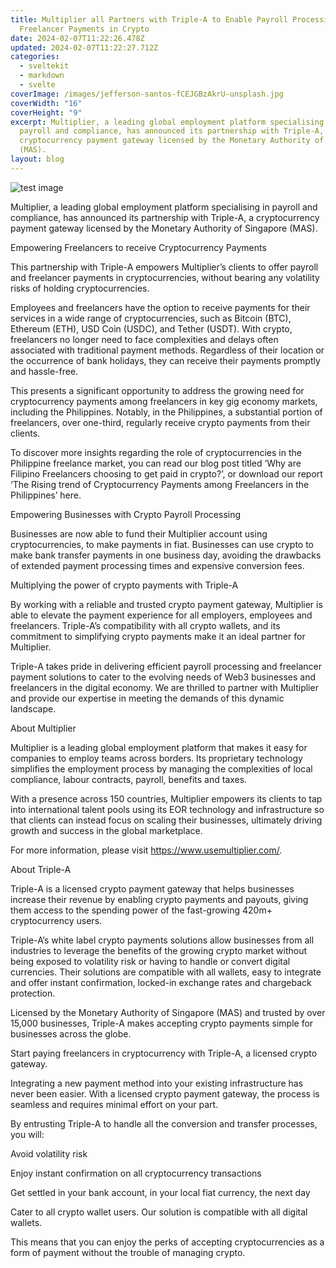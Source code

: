 ```yaml
---
title: Multiplier all Partners with Triple-A to Enable Payroll Processing and
  Freelancer Payments in Crypto
date: 2024-02-07T11:22:26.478Z
updated: 2024-02-07T11:22:27.712Z
categories:
  - sveltekit
  - markdown
  - svelte
coverImage: /images/jefferson-santos-fCEJGBzAkrU-unsplash.jpg
coverWidth: "16"
coverHeight: "9"
excerpt: Multiplier, a leading global employment platform specialising in
  payroll and compliance, has announced its partnership with Triple-A, a
  cryptocurrency payment gateway licensed by the Monetary Authority of Singapore
  (MAS).
layout: blog
---
```

![](/images/jerry-zhang-ePpaQC2c1xA-unsplash.jpg "test image")

Multiplier, a leading global employment platform specialising in payroll and compliance, has announced its partnership with Triple-A, a cryptocurrency payment gateway licensed by the Monetary Authority of Singapore (MAS).

Empowering Freelancers to receive Cryptocurrency Payments

This partnership with Triple-A empowers Multiplier’s clients to offer payroll and freelancer payments in cryptocurrencies, without bearing any volatility risks of holding cryptocurrencies.

Employees and freelancers have the option to receive payments for their services in a wide range of cryptocurrencies, such as Bitcoin (BTC), Ethereum (ETH), USD Coin (USDC), and Tether (USDT). With crypto, freelancers no longer need to face complexities and delays often associated with traditional payment methods. Regardless of their location or the occurrence of bank holidays, they can receive their payments promptly and hassle-free.

This presents a significant opportunity to address the growing need for cryptocurrency payments among freelancers in key gig economy markets, including the Philippines. Notably, in the Philippines, a substantial portion of freelancers, over one-third, regularly receive crypto payments from their clients.

To discover more insights regarding the role of cryptocurrencies in the Philippine freelance market, you can read our blog post titled ‘Why are Filipino Freelancers choosing to get paid in crypto?’, or download our report ‘The Rising trend of Cryptocurrency Payments among Freelancers in the Philippines’ here.

Empowering Businesses with Crypto Payroll Processing

Businesses are now able to fund their Multiplier account using cryptocurrencies, to make payments in fiat. Businesses can use crypto to make bank transfer payments in one business day, avoiding the drawbacks of extended payment processing times and expensive conversion fees.

Multiplying the power of crypto payments with Triple-A

By working with a reliable and trusted crypto payment gateway, Multiplier is able to elevate the payment experience for all employers, employees and freelancers. Triple-A’s compatibility with all crypto wallets, and its commitment to simplifying crypto payments make it an ideal partner for Multiplier.

Triple-A takes pride in delivering efficient payroll processing and freelancer payment solutions to cater to the evolving needs of Web3 businesses and freelancers in the digital economy. We are thrilled to partner with Multiplier and provide our expertise in meeting the demands of this dynamic landscape.

About Multiplier

Multiplier is a leading global employment platform that makes it easy for companies to employ teams across borders. Its proprietary technology simplifies the employment process by managing the complexities of local compliance, labour contracts, payroll, benefits and taxes.

With a presence across 150 countries, Multiplier empowers its clients to tap into international talent pools using its EOR technology and infrastructure so that clients can instead focus on scaling their businesses, ultimately driving growth and success in the global marketplace.

For more information, please visit https://www.usemultiplier.com/.

About Triple-A

Triple-A is a licensed crypto payment gateway that helps businesses increase their revenue by enabling crypto payments and payouts, giving them access to the spending power of the fast-growing 420m+ cryptocurrency users.

Triple-A’s white label crypto payments solutions allow businesses from all industries to leverage the benefits of the growing crypto market without being exposed to volatility risk or having to handle or convert digital currencies. Their solutions are compatible with all wallets, easy to integrate and offer instant confirmation, locked-in exchange rates and chargeback protection.

Licensed by the Monetary Authority of Singapore (MAS) and trusted by over 15,000 businesses, Triple-A makes accepting crypto payments simple for businesses across the globe.

Start paying freelancers in cryptocurrency with Triple-A, a licensed crypto gateway.

Integrating a new payment method into your existing infrastructure has never been easier. With a licensed crypto payment gateway, the process is seamless and requires minimal effort on your part.

By entrusting Triple-A to handle all the conversion and transfer processes, you will:

Avoid volatility risk

Enjoy instant confirmation on all cryptocurrency transactions

Get settled in your bank account, in your local fiat currency, the next day

Cater to all crypto wallet users. Our solution is compatible with all digital wallets.

This means that you can enjoy the perks of accepting cryptocurrencies as a form of payment without the trouble of managing crypto.
